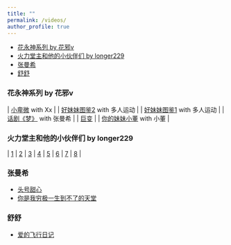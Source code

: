 ```yaml
---
title: ""
permalink: /videos/
author_profile: true
---
```


- [花永神系列 by 花邪v](#head1)
- [火力堂主和他的小伙伴们 by longer229](#head2)
- [张曼希](#head3)
- [舒舒](#head4)

### <span id="head1">花永神系列 by 花邪v</span>

| [小卑微](https://yuba.douyu.com/p/320430661616861100) with Xx | 
| [好妹妹图鉴2](https://yuba.douyu.com/p/946137141610386419) with 多人运动 | 
| [好妹妹图鉴1](https://yuba.douyu.com/p/198854931586759899) with 多人运动 | 
| [话剧《梦》](https://www.bilibili.com/video/BV1Eh411R7sd) with 张曼希 | 
| [巨变](https://www.bilibili.com/video/BV1Lt4y1D734) | 
| [你的妹妹小董](https://www.bilibili.com/video/BV1nZ4y1H7tV) with 小董 | 

### <span id="head2">火力堂主和他的小伙伴们 by longer229</span>

| [1](https://www.bilibili.com/video/BV1bW411W7nX) | [2](https://www.bilibili.com/video/BV1bW411W7ni) | [3](https://www.bilibili.com/video/BV1CW411W7eR)
| [4](https://www.bilibili.com/video/BV1CW411W7vu) | [5](https://www.bilibili.com/video/BV1CW411W7as) | [6](https://www.bilibili.com/video/BV1CW411W7Y5)
| [7](https://www.bilibili.com/video/BV1CW411W7F9) | [8](https://www.bilibili.com/video/BV1kW411W7ah) |

### <span id="head3">张曼希</span>

* [头号甜心](https://yuba.douyu.com/p/490311571592487677) 
* [你是我穷极一生到不了的天堂](https://yuba.douyu.com/p/392852661591064413)

### <span id="head4">舒舒</span>

* [爱的飞行日记](https://yuba.douyu.com/p/765192541611244940)
